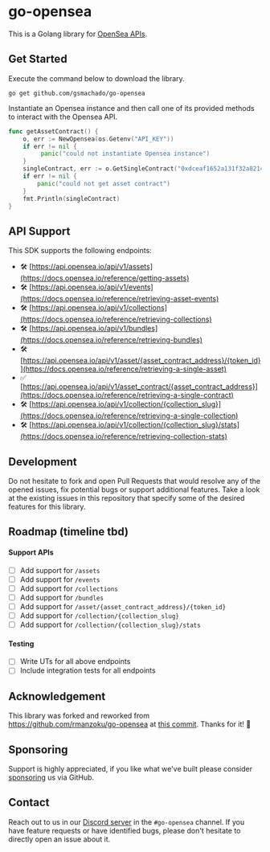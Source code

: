 # go-opensea

This is a Golang library for [OpenSea APIs](https://docs.opensea.io/reference).

## Get Started

Execute the command below to download the library.

```
go get github.com/gsmachado/go-opensea
```

Instantiate an Opensea instance and then call one of its provided methods to interact with the Opensea API.

```go
func getAssetContract() {
    o, err := NewOpensea(os.Getenv("API_KEY"))
    if err != nil {
         panic("could not instantiate Opensea instance")
    }
    singleContract, err := o.GetSingleContract("0xdceaf1652a131f32a821468dc03a92df0edd86ea")
    if err != nil {
        panic("could not get asset contract")
    }
    fmt.Println(singleContract)
}
```

## API Support

This SDK supports the following endpoints:

- 🛠 [https://api.opensea.io/api/v1/assets](https://docs.opensea.io/reference/getting-assets)
- 🛠 [https://api.opensea.io/api/v1/events](https://docs.opensea.io/reference/retrieving-asset-events)
- 🛠 [https://api.opensea.io/api/v1/collections](https://docs.opensea.io/reference/retrieving-collections)
- 🛠 [https://api.opensea.io/api/v1/bundles](https://docs.opensea.io/reference/retrieving-bundles)
- 🛠 [https://api.opensea.io/api/v1/asset/{asset_contract_address}/{token_id}](https://docs.opensea.io/reference/retrieving-a-single-asset)
- ✅ [https://api.opensea.io/api/v1/asset_contract/{asset_contract_address}](https://docs.opensea.io/reference/retrieving-a-single-contract)
- 🛠 [https://api.opensea.io/api/v1/collection/{collection_slug}](https://docs.opensea.io/reference/retrieving-a-single-collection)
- 🛠 [https://api.opensea.io/api/v1/collection/{collection_slug}/stats](https://docs.opensea.io/reference/retrieving-collection-stats)

## Development

Do not hesitate to fork and open Pull Requests that would resolve any of the opened issues, fix potential bugs or support additional features. Take a look at the existing issues in this repository that specify some of the desired features for this library.

## Roadmap (timeline tbd)

#### Support APIs

- [ ] Add support for `/assets`
- [ ] Add support for `/events`
- [ ] Add support for `/collections`
- [ ] Add support for `/bundles`
- [ ] Add support for `/asset/{asset_contract_address}/{token_id}`
- [ ] Add support for `/collection/{collection_slug}`
- [ ] Add support for `/collection/{collection_slug}/stats`

#### Testing

- [ ] Write UTs for all above endpoints
- [ ] Include integration tests for all endpoints

## Acknowledgement

This library was forked and reworked from https://github.com/rmanzoku/go-opensea at 
[this commit](https://github.com/rmanzoku/go-opensea/tree/e0722c7d22bbe26cbf222b9503552d05b44af289). Thanks for it! :tada:

## Sponsoring

Support is highly appreciated, if you like what we've built please consider [sponsoring](https://github.com/sponsors/AxLabs) us via GitHub. 

## Contact

Reach out to us in our [Discord server](https://discord.axlabs.com/) in the `#go-opensea` channel. If you have feature requests or have identified bugs, please don't hesitate to directly open an issue about it.
